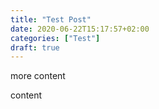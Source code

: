 ```yaml
---
title: "Test Post"
date: 2020-06-22T15:17:57+02:00
categories: ["Test"]
draft: true
---
```

more content
<!--more-->
content